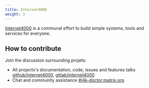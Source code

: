 ```yaml
---
title: Internet4000
weight: 3
---
```


<a href="https://internet4000.com">Internet4000</a> is a communal
effort to build simple systems, tools and services for everyone.

## How to contribute

Join the discussion surrounding projets:


- All projects's documentation, code, issues and features talks
  [github/internet4000](https://github.com/internet4000),
  [gitlab/internet4000](https://gitlab.com/internet4000)
- Chat and community assistance [#i4k-doctor:matrix.org](https://riot.im/app/#/room/#i4k-doctor:matrix.org)

